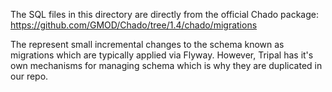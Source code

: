 
The SQL files in this directory are directly from the official Chado package:
https://github.com/GMOD/Chado/tree/1.4/chado/migrations

The represent small incremental changes to the schema known as migrations which
are typically applied via Flyway. However, Tripal has it's own mechanisms for
managing schema which is why they are duplicated in our repo.
